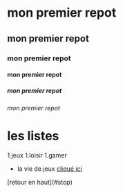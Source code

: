 <a name="top">

# mon premier repot
## mon premier repot
### mon premier repot
#### mon premier repot
##### mon premier repot
###### mon premier repot

# les listes
1.jeux
1.loisir
1.gamer

* la vie de jeux
[cliqué ici](https://www.youtube.com/watch?v=hlznpxNGFGQ)
<a name="ancre">
[retour en haut](#stop)